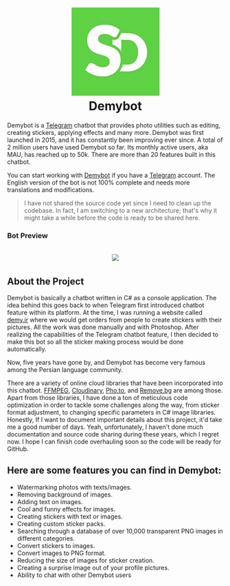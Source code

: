 <h1 align="center">
  <br>
  <a href="https://t.me/demybot?start=lan_en">
  <img src='https://github.com/raznahan/DemyBot/blob/main/extras/readme/demybot-logo.jpg'/>
  </a>
  <br>
  Demybot
  <br>
</h1>


Demybot is a [Telegram][Telegram] chatbot that provides photo utilities such as editing, creating stickers, applying effects and many more. Demybot was first launched in 2015, and it has constantly been improving ever since. A total of 2 million users have used Demybot so far. Its monthly active users, aka MAU, has reached up to 50k. There are more than 20 features built in this chatbot. 

You can start working with [Demybot][Demybot] if you have a [Telegram][Telegram] account. The English version of the bot is not 100% complete and needs more translations and modifications. 

> I have not shared the source code yet since I need to clean up the codebase. In fact, I am switching to a new architecture; that's why it might take a while before the code is ready to be shared here.

### Bot Preview
<h2 align='center'>
<img src='https://github.com/raznahan/DemyBot/blob/main/extras/readme/Demybot-PreveiwGif.gif'/>
</h2>


## About the **Project**

Demybot is basically a chatbot written in C# as a console application. The idea behind this goes back to when Telegram first introduced chatbot feature within its platform. At the time, I was running a website called [demy.ir][demy] where we would get orders from people to create stickers with their pictures. All the work was done manually and with Photoshop. After realizing the capabilities of the Telegram chatbot feature, I then decided to make this bot so all the sticker making process would be done automatically. 

Now, five years have gone by, and Demybot has become very famous among the Persian language community.

There are a variety of online cloud libraries that have been incorporated into this chatbot. [FFMPEG][FFMPEG], [Cloudinary][Cloudinary], [Pho.to][Photo], and [Remove.bg][Removebg] are among those. Apart from those libraries, I have done a ton of meticulous code optimization in order to tackle some challenges along the way, from sticker format adjustment, to changing specific parameters in C# image libraries. Honestly, If I want to document important details about this project, it'd take me a good number of days. Yeah, unfortunately, I haven't done much documentation and source code sharing during these years, which I regret now. I hope I can finish code overhauling soon so the code will be ready for GitHub.

## Here are some features you can find in Demybot:

* Watermarking photos with texts/images.
* Removing background of images.
* Adding text on images.
* Cool and funny effects for images.
* Creating stickers with text or images.
* Creating custom sticker packs.
* Searching through a database of over 10,000 transparent PNG images in different categories.
* Convert stickers to images.
* Convert images to PNG format.
* Reducing the size of images for sticker creation.
* Creating a surprise image out of your profile pictures.
* Ability to chat with other Demybot users




[Demybot]: https://t.me/demybot?lan_en
[Telegram]: https://telegram.org
[FFMPEG]:https://ffmpeg.org/
[Cloudinary]:https://cloudinary.com/
[Photo]:https://pho.to
[Removebg]: https://remove.bg
[demy]:https://demy.ir
